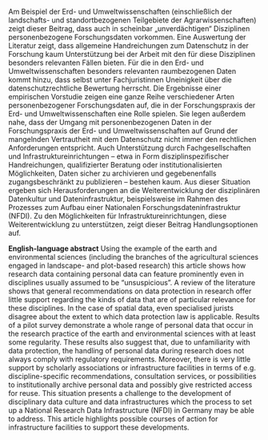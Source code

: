 Am Beispiel der Erd- und Umweltwissenschaften (einschließlich der landschafts- und standortbezogenen Teilgebiete der Agrarwissenschaften) zeigt dieser Beitrag, dass auch in scheinbar „unverdächtigen“ Disziplinen personenbezogene Forschungsdaten vorkommen. Eine Auswertung der Literatur zeigt, dass allgemeine Handreichungen zum Datenschutz in der Forschung kaum Unterstützung bei der Arbeit mit den für diese Disziplinen besonders relevanten Fällen bieten. Für die in den Erd- und Umweltwissenschaften besonders relevanten raumbezogenen Daten kommt hinzu, dass selbst unter Fachjuristinnen Uneinigkeit über die datenschutzrechtliche Bewertung herrscht. Die Ergebnisse einer empirischen Vorstudie zeigen eine ganze Reihe verschiedener Arten personenbezogener Forschungsdaten auf, die in der Forschungspraxis der Erd- und Umweltwissenschaften eine Rolle spielen. Sie legen außerdem nahe, dass der Umgang mit personenbezogenen Daten in der Forschungspraxis der Erd- und Umweltwissenschaften auf Grund der mangelnden Vertrautheit mit dem Datenschutz nicht immer den rechtlichen Anforderungen entspricht. Auch Unterstützung durch Fachgesellschaften und Infrastruktureinrichtungen – etwa in Form disziplinspezifischer Handreichungen, qualifizierter Beratung oder institutionalisierten Möglichkeiten, Daten sicher zu archivieren und gegebenenfalls      zugangsbeschränkt zu publizieren – bestehen kaum. Aus dieser Situation ergeben sich Herausforderungen an die Weiterentwicklung der disziplinären Datenkultur und Dateninfrastruktur, beispielsweise im Rahmen des Prozesses zum Aufbau einer Nationalen Forschungsdateninfrastruktur (NFDI). Zu den Möglichkeiten für Infrastruktureinrichtungen, diese Weiterentwicklung zu unterstützen, zeigt dieser Beitrag Handlungsoptionen auf.

**English-language abstract**
Using the example of the earth and environmental sciences (including the branches of the agricultural sciences engaged in landscape- and plot-based research) this article shows how research data containing personal data can feature prominently even in disciplines usually assumed to be “unsuspicious”. A review of the literature shows that general recommendations on data protection in research offer little support regarding the kinds of data that are of particular relevance for these disciplines. In the case of spatial data, even specialised jurists disagree about the extent to which data protection law is applicable. Results of a pilot survey demonstrate a whole range of personal data that occur in the research practice of the earth and environmental sciences with at least some regularity. These results also suggest that, due to unfamiliarity with data protection, the handling of personal data during research does not always comply with regulatory requirements. Moreover, there is very little support by scholarly associations or infrastructure facilities in terms of e.g. discipline-specific recommendations, consultation services, or possibilities to institutionally archive personal data and possibly give restricted access for reuse. This situation presents a challenge to the development of disciplinary data culture and data infrastructures which the process to set up a National Research Data Infrastructure (NFDI) in Germany may be able to address. This article highlights possible courses of action for infrastructure facilities to support these developments.
